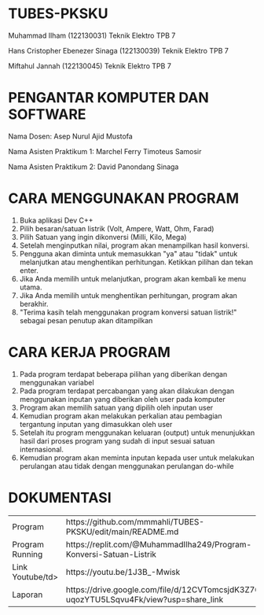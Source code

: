 # TUBES-PKSKU
Muhammad Ilham (122130031) Teknik Elektro TPB 7

Hans Cristopher Ebenezer Sinaga (122130039) Teknik Elektro TPB 7

Miftahul Jannah (122130045) Teknik Elektro TPB 7
# PENGANTAR KOMPUTER DAN SOFTWARE
Nama Dosen: Asep Nurul Ajid Mustofa

Nama Asisten Praktikum 1: Marchel Ferry Timoteus Samosir

Nama Asisten Praktikum 2: David Panondang Sinaga
# CARA MENGGUNAKAN PROGRAM 
1. Buka aplikasi Dev C++
2. Pilih besaran/satuan listrik (Volt, Ampere, Watt, Ohm, Farad)
3. Pilih Satuan yang ingin dikonversi (Milli, Kilo, Mega)
4. Setelah menginputkan nilai, program akan menampilkan hasil konversi.
5. Pengguna akan diminta untuk memasukkan "ya" atau "tidak" untuk melanjutkan    atau menghentikan perhitungan. Ketikkan pilihan dan tekan enter.
6. Jika Anda memilih untuk melanjutkan, program akan kembali ke menu utama.
7. Jika Anda memilih untuk menghentikan perhitungan, program akan berakhir.
8. "Terima kasih telah menggunakan program konversi satuan listrik!" sebagai     pesan penutup akan ditampilkan
# CARA KERJA PROGRAM
1. Pada program terdapat beberapa pilihan yang diberikan dengan menggunakan      variabel
2. Pada program terdapat percabangan yang akan dilakukan dengan menggunakan      inputan yang diberikan oleh user pada komputer
3. Program akan memilih satuan yang dipilih oleh inputan user
4. Kemudian program akan melakukan perkalian atau pembagian tergantung          inputan yang dimasukkan oleh user
5. Setelah itu program menggunakan keluaran (output) untuk menunjukkan hasil    dari proses program yang sudah di input sesuai satuan internasional.
6. Kemudian program akan meminta inputan kepada user untuk melakukan            perulangan atau tidak dengan menggunakan perulangan do-while
# DOKUMENTASI
<html>
<head>
	<meta charset="utf-8">
</head>
<body>
 
 <table>
 	<tr>
 		<td> Program</td>
 		<td> https://github.com/mmmahli/TUBES-PKSKU/edit/main/README.md</td>
		<td> Link Youtube</td>
		<td> Laporan</td>
 	</tr>
 	<tr>
 		<td> Program Running</td>
 		<td> https://replit.com/@MuhammadIlha249/Program-Konversi-Satuan-Listrik</td>
		</tr>
 	<tr>
 		<td> Link Youtube/td>
 		<td> https://youtu.be/1J3B_-Mwisk</td>
		</tr>
 	<tr>
 		<td> Laporan</td>
 		<td> https://drive.google.com/file/d/12CVTomcsjdK3Z76-uqozYTU5LSqvu4Fk/view?usp=share_link</td>
 	</tr>
 </table>

</body>
</html>
